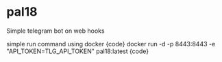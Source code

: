 # pal18

Simple telegram bot on web hooks

simple run command using docker
{code}
docker run -d -p 8443:8443 -e "API_TOKEN=TLG_API_TOKEN" pal18:latest
{code}
